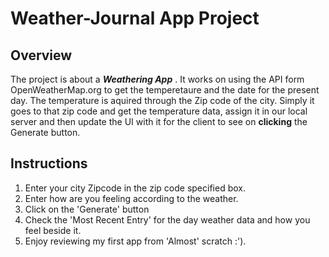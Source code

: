 # Weather-Journal App Project

## Overview
The project is about a __*Weathering App*__ . It works on using the API form OpenWeatherMap.org to get the temperetaure and the date for the present day.
The temperature is aquired through the Zip code of the city. Simply it goes to that zip code and get the temperature data, assign it in our local server and then update the UI with it for the client to see on __clicking__ the Generate button.

## Instructions
1. Enter your city Zipcode in the zip code specified box.
2. Enter how are you feeling according to the weather.
3. Click on the 'Generate' button
4. Check the 'Most Recent Entry' for the day weather data and how you feel beside it.
5. Enjoy reviewing my first app from 'Almost' scratch :').